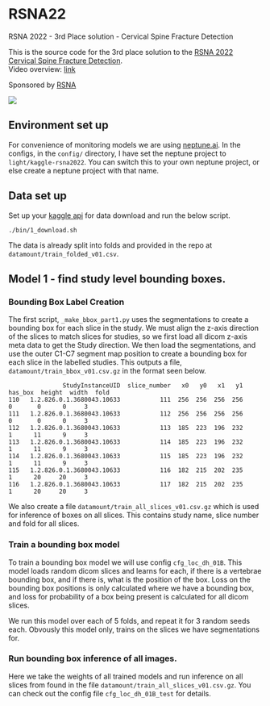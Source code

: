 # RSNA22
RSNA 2022 - 3rd Place solution - Cervical Spine Fracture Detection

This is the source code for the 3rd place solution to the [RSNA 2022 Cervical Spine Fracture Detection](https://www.kaggle.com/competitions/rsna-2022-cervical-spine-fracture-detection).  
Video overview: [link](????)  
  
Sponsored by [RSNA](https://www.rsna.org/)
   
![](figs/study.gif) 

## Environment set up

For convenience of monitoring models we are using [neptune.ai](https://neptune.ai/home). 
In the configs, in the `config/` directory, I have set the neptune project to `light/kaggle-rsna2022`. 
You can switch this to your own neptune project, or else create a neptune project with that name.
   


## Data set up

Set up your [kaggle api](https://github.com/Kaggle/kaggle-api) for data download and run the below script. 
```
./bin/1_download.sh
```
The data is already split into folds and provided in the repo at `datamount/train_folded_v01.csv`.

## Model 1 - find study level bounding boxes. 

### Bounding Box Label Creation

The first script, `_make_bbox_part1.py` uses the segmentations to create a bounding box for 
each slice in the study. We must align the z-axis direction of the slices to match slices for studies,
so we first load all dicom z-axis meta data to get the Study direction. We then load the segmentations, and 
use the outer C1-C7 segment map position to create a bounding box for each slice in the labelled studies. 
This outputs a file, `datamount/train_bbox_v01.csv.gz` in the format seen below. 


```
               StudyInstanceUID  slice_number   x0   y0   x1   y1  has_box  height  width  fold
110   1.2.826.0.1.3680043.10633           111  256  256  256  256        0       0      0     3
111   1.2.826.0.1.3680043.10633           112  256  256  256  256        0       0      0     3
112   1.2.826.0.1.3680043.10633           113  185  223  196  232        1      11      9     3
113   1.2.826.0.1.3680043.10633           114  185  223  196  232        1      11      9     3
114   1.2.826.0.1.3680043.10633           115  185  223  196  232        1      11      9     3
115   1.2.826.0.1.3680043.10633           116  182  215  202  235        1      20     20     3
116   1.2.826.0.1.3680043.10633           117  182  215  202  235        1      20     20     3
```

We also create a file `datamount/train_all_slices_v01.csv.gz` which is used for inference of boxes on all slices. 
This contains study name, slice number and fold for all slices. 

### Train a bounding box model

To train a bounding box model we will use config `cfg_loc_dh_01B`. This model loads random dicom slices
and learns for each, if there is a vertebrae bounding box, and if there is, what is the position of the 
box. Loss on the bounding box positions is only calculated where we have a bounding box, and loss for probability
of a box being present is calculated for all dicom slices. 

We run this model over each of 5 folds, and repeat it for 3 random seeds each. Obvously this model only,
trains on the slices we have segmentations for.  

### Run bounding box inference of all images. 

Here we take the weights of all trained models and run inference on all slices from found in the file 
`datamount/train_all_slices_v01.csv.gz`. 
You can check out the config file `cfg_loc_dh_01B_test` for details. 











